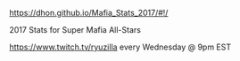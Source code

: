 https://dhon.github.io/Mafia_Stats_2017/#!/

2017 Stats for Super Mafia All-Stars

https://www.twitch.tv/ryuzilla every Wednesday @ 9pm EST